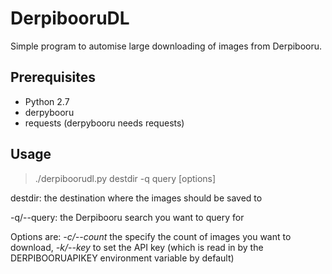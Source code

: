 # DerpibooruDL

Simple program to automise large downloading of images from Derpibooru.

## Prerequisites

* Python 2.7
* derpybooru
* requests (derpybooru needs requests)

## Usage

> ./derpiboorudl.py destdir -q query [options]


destdir: the destination where the images should be saved to


-q/--query: the Derpibooru search you want to query for


Options are: _-c/--count_ the specify the count of images you want to download, _-k/--key_ to set the API key (which is read in by the DERPIBOORUAPIKEY environment variable by default)
